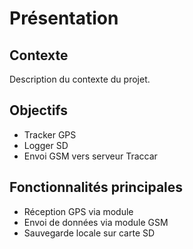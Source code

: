 # Présentation

## Contexte

Description du contexte du projet.

## Objectifs

- Tracker GPS
- Logger SD
- Envoi GSM vers serveur Traccar

## Fonctionnalités principales

- Réception GPS via module
- Envoi de données via module GSM
- Sauvegarde locale sur carte SD